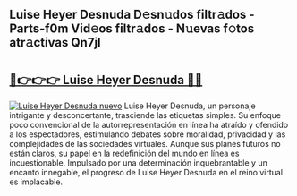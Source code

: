 ## Luise Heyer Desnuda D𝚎sn𝚞dos filtr𝚊dos - Parts-f0m Vid𝚎os filtr𝚊dos - N𝚞evas f𝚘tos atr𝚊ctivas Qn7jl

# <h2><a href="http://mb62tn.tromn.icu/?c=Luise+Heyer+Desnuda">🔗👉👉👉 Luise Heyer Desnuda 🔗🔗</a></h2>

[![Luise Heyer Desnuda nuevo](https://i.imgur.com/pEAQMta.gif)](http://mb62tn.tromn.icu/?c=Luise+Heyer+Desnuda)
Luise Heyer Desnuda, un personaje intrigante y desconcertante, trasciende las etiquetas simples. Su enfoque poco convencional de la autorrepresentación en línea ha atraído y ofendido a los espectadores, estimulando debates sobre moralidad, privacidad y las complejidades de las sociedades virtuales. Aunque sus planes futuros no están claros, su papel en la redefinición del mundo en línea es incuestionable. Impulsado por una determinación inquebrantable y un encanto innegable, el progreso de Luise Heyer Desnuda en el reino virtual es implacable.
